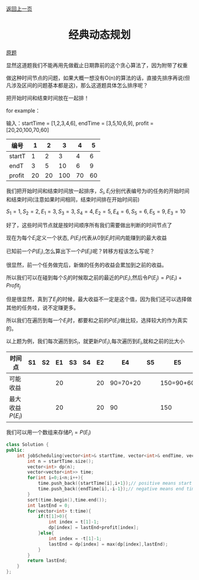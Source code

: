 [返回上一页](../index.md)

# <center>经典动态规划</center>

[原题](https://leetcode-cn.com/problems/maximum-profit-in-job-scheduling/)

显然这道题我们不能再用先做截止日期靠前的这个贪心算法了，因为附带了权重

做这种时间节点的问题，如果大概一想没有O(n)的算法的话，直接先排序再说(但凡涉及区间的问题基本都是这)，那么这道题具体怎么排序呢？

把开始时间和结束时间放在一起排！

for example：

输入：startTime = [1,2,3,4,6], endTime = [3,5,10,6,9], profit = [20,20,100,70,60]

| 编号   | 1    | 2    | 3    | 4    | 5    |
| ------ | ---- | ---- | ---- | ---- | ---- |
| startT | 1    | 2    | 3    | 4    | 6    |
| endT   | 3    | 5    | 10   | 6    | 9    |
| profit | 20   | 20   | 100  | 70   | 60   |

我们把开始时间和结束时间放一起排序，$S_i, E_i$分别代表编号为i的任务的开始时间和结束时间(注意如果时间相同，结束时间排在开始时间前)

$S_1=1,S_2=2,E_1=3,S_3=3,S_4=4,E_2=5,E_4=6,S_5=6,E_5=9,E_3=10$

好了，这些时间节点就是按时间顺序所有我们需要做出判断的时间节点了

现在为每个$E_i$定义一个状态, $P(E_i)$代表从0到$E_i$时间内能赚到的最大收益

已知前一个$P(E_i)$,怎么算出下一个$P(E_i)$呢？转移方程该怎么写呢？

很显然，前一个任务做完后，新做的任务的收益会累加到之前的收益。

所以我们可以在碰到每个$S_j$的时候取之前的最近的$P(E_i)$,然后令$P(E_j)=P(E_i)+Profit_j$

但是很显然，真到了$E_j$的时候，最大收益不一定是这个值，因为我们还可以选择做其他的任务哇，说不定赚更多。

所以我们在遍历到每一个$E_i$时，都要和之前的$P(E_i)$做比较，选择较大的作为真实的。

以上题为例，我们每次遍历到$S_i$，就更新$P(E_i)$,每次遍历到$E_i$,就和之前的比大小

| 时间点           | S1   | S2   | E1   | S3   | S4   | E2   | E4       | S5   | E5        | E3         |
| ---------------- | ---- | ---- | ---- | ---- | ---- | ---- | -------- | ---- | --------- | ---------- |
| 可能收益         |      |      | 20   |      |      | 20   | 90=70+20 |      | 150=90+60 | 120=100+20 |
| 最大收益$P(E_i)$ |      |      | 20   |      |      | 20   | 90       |      | 150       | 150        |

我们可以用一个数组来存储$P_i=P(E_i)$

```c++
class Solution {
public:
    int jobScheduling(vector<int>& startTime, vector<int>& endTime, vector<int>& profit) {
        int n = startTime.size();
        vector<int> dp(n);
        vector<vector<int>> time;
        for(int i=0;i<n;i++){
            time.push_back({startTime[i],i+1});// positive means start time
            time.push_back({endTime[i],-i-1});// negative means end time
        }
        sort(time.begin(),time.end());
        int lastEnd = 0;
        for(vector<int> t:time){
            if(t[1]>0){
                int index = t[1]-1;
                dp[index] = lastEnd+profit[index];
            }else{
                int index = -t[1]-1;
                lastEnd = dp[index] = max(dp[index],lastEnd);
            }
        }
        return lastEnd;
    }
};
```

